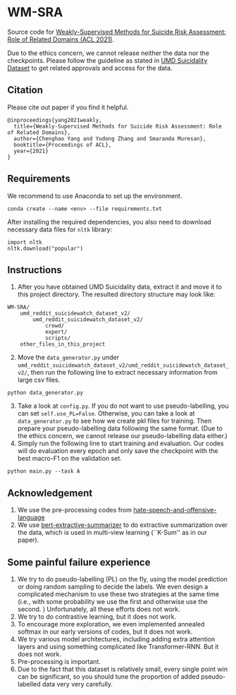 # WM-SRA
Source code for [Weakly-Supervised Methods for Suicide Risk Assessment: Role of Related Domains (ACL 2021)](https://arxiv.org/abs/2106.02792).

Due to the ethics concern, we cannot release neither the data nor the checkpoints. Please follow the guideline as stated in [UMD Suicidality Dataset](http://users.umiacs.umd.edu/~resnik/umd_reddit_suicidality_dataset.html) to get related approvals and access for the data. 
## Citation
Please cite out paper if you find it helpful.

```
@inproceedings{yang2021weakly,
  title={Weakly-Supervised Methods for Suicide Risk Assessment: Role of Related Domains},
  author={Chenghao Yang and Yudong Zhang and Smaranda Muresan},
  booktitle={Proceedings of ACL},
  year={2021}
}
```

## Requirements
We recommend to use Anaconda to set up the environment. 
```
conda create --name <env> --file requirements.txt
```
After installing the required dependencies, you also need to download necessary data files for ``nltk`` library:
```
import nltk
nltk.download("popular")
```
## Instructions
1. After you have obtained UMD Suicidality data, extract it and move it to this project directory. The resulted directory structure may look like:
```
WM-SRA/
    umd_reddit_suicidewatch_dataset_v2/
        umd_reddit_suicidewatch_dataset_v2/
            crowd/ 
            expert/
            scripts/
    other_files_in_this_project
```

2. Move the `data_generator.py` under `umd_reddit_suicidewatch_dataset_v2/umd_reddit_suicidewatch_dataset_v2/`, then run the following line to extract necessary information from large csv files. 
```
python data_generator.py
```
3. Take a look at `config.py`. If you do not want to use pseudo-labelling, you can set `self.use_PL=False`. Otherwise, you can take a look at `data_generator.py` to see how we create pkl files for training. Then prepare your pseudo-labelling data following the same format. (Due to the ethics concern, we cannot release our pseudo-labelling data either.)
4. Simply run the following line to start training and evaluation. Our codes will do evaluation every epoch and only save the checkpoint with the best macro-F1 on the validation set.
```
python main.py --task A
```
## Acknowledgement
1. We use the pre-processing codes from [hate-speech-and-offensive-language](https://github.com/t-davidson/hate-speech-and-offensive-language)
1. We use [bert-extractive-summarizer](https://github.com/dmmiller612/bert-extractive-summarizer) to do extractive summarization over the data, which is used in multi-view learning (``K-Sum'' as in our paper).

## Some painful failure experience
1. We try to do pseudo-labelling (PL) on the fly, using the model prediction or doing random sampling to decide the labels. We even design a complicated mechanism to use these two strategies at the same time (i.e., with some probability we use the first and otherwise use the second. ) Unfortunately, all these efforts does not work.
1. We try to do contrastive learning, but it does not work. 
1. To encourage more exploration, we even implemented annealed softmax in our early versions of codes, but it does not work.
1. We try various model architectures, including adding extra attention layers and using something complicated like Transformer-RNN. But it does not work.
1. Pre-processing is important.
1. Due to the fact that this dataset is relatively small, every single point win can be significant, so you should tune the proportion of added pseudo-labelled data very very carefully. 
